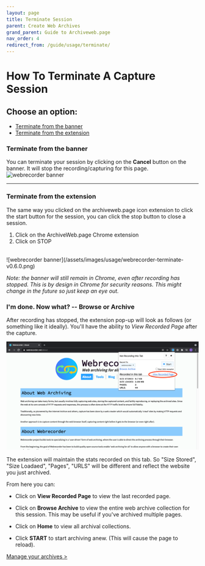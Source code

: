 ```yaml
---
layout: page
title: Terminate Session
parent: Create Web Archives
grand_parent: Guide to Archiveweb.page
nav_order: 4
redirect_from: /guide/usage/terminate/
---
```


# How To Terminate A Capture Session
## Choose an option:
* [Terminate from the banner](#terminate_banner)
* [Terminate from the extension](#terminate_extension)



### <a id="terminate_banner">Terminate from the banner</a>
You can terminate your session by clicking on the <b>Cancel</b> button on the banner. It will stop the recording/capturing for this page.
<br>
![webrecorder banner](/assets/images/usage/wr-banner-terminate.png)

--- 

### <a id="terminate_extension">Terminate from the extension</a>
The same way you clicked on the archiveweb.page icon extension to click the start button for the session, you can click the stop button to close a session.


1. Click on the ArchiveWeb.page Chrome extension
2. Click on STOP
<br>
![webrecorder banner](/assets/images/usage/webrecorder-terminate-v0.6.0.png)

*Note: the banner will still remain in Chrome, even after recording has stopped. This is by design in Chrome for security reasons. This might change in the future so just keep an eye out.*


### I'm done. Now what? -- Browse or Archive 

After recording has stopped, the extension pop-up will look as follows (or something like it ideally). You'll have the ability to <i>View Recorded Page</i> after the capture.

![Screenshot of archiveweb.page extension interface over the webrecorder website.](/assets/images/usage/webrecorder-terminate-v0.6.0-1.png)


The extension will maintain the stats recorded on this tab. So "Size Stored", "Size Loadaed", "Pages", "URLS" will be different and reflect the website you just archived.


From here you can:

- Click on **View Recorded Page** to view the last recorded page.

- Click on **Browse Archive** to view the entire web archive collection for this session. This may be useful if you've archived multiple pages.

- Click on **Home** to view all archival collections.

- Click **START** to start archiving anew. (This will cause the page to reload).


[Manage your archives >](../../manage)
